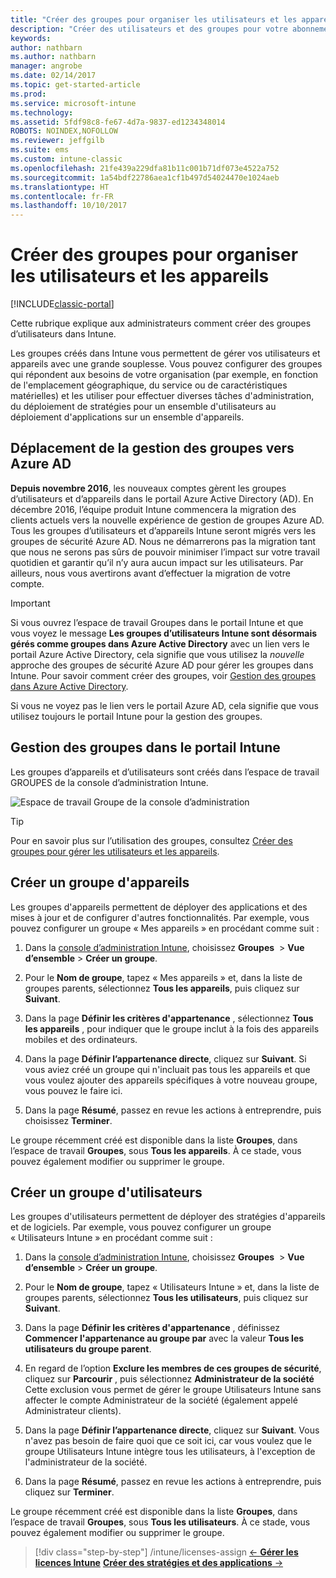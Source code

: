 ```yaml
---
title: "Créer des groupes pour organiser les utilisateurs et les appareils"
description: "Créer des utilisateurs et des groupes pour votre abonnement Intune"
keywords: 
author: nathbarn
ms.author: nathbarn
manager: angrobe
ms.date: 02/14/2017
ms.topic: get-started-article
ms.prod: 
ms.service: microsoft-intune
ms.technology: 
ms.assetid: 5fdf98c8-fe67-4d7a-9837-ed1234348014
ROBOTS: NOINDEX,NOFOLLOW
ms.reviewer: jeffgilb
ms.suite: ems
ms.custom: intune-classic
ms.openlocfilehash: 21fe439a229dfa81b11c001b71df073e4522a752
ms.sourcegitcommit: 1a54bdf22786aea1cf1b497d54024470e1024aeb
ms.translationtype: HT
ms.contentlocale: fr-FR
ms.lasthandoff: 10/10/2017
---
```

# <a name="create-groups-to-organize-users-and-devices"></a>Créer des groupes pour organiser les utilisateurs et les appareils

[!INCLUDE[classic-portal](../includes/classic-portal.md)]

Cette rubrique explique aux administrateurs comment créer des groupes d’utilisateurs dans Intune.

Les groupes créés dans Intune vous permettent de gérer vos utilisateurs et appareils avec une grande souplesse. Vous pouvez configurer des groupes qui répondent aux besoins de votre organisation (par exemple, en fonction de l'emplacement géographique, du service ou de caractéristiques matérielles) et les utiliser pour effectuer diverses tâches d'administration, du déploiement de stratégies pour un ensemble d'utilisateurs au déploiement d'applications sur un ensemble d'appareils.

## <a name="group-management-moving-to-azure-ad"></a>Déplacement de la gestion des groupes vers Azure AD

**Depuis novembre 2016**, les nouveaux comptes gèrent les groupes d’utilisateurs et d’appareils dans le portail Azure Active Directory (AD). En décembre 2016, l’équipe produit Intune commencera la migration des clients actuels vers la nouvelle expérience de gestion de groupes Azure AD. Tous les groupes d’utilisateurs et d’appareils Intune seront migrés vers les groupes de sécurité Azure AD. Nous ne démarrerons pas la migration tant que nous ne serons pas sûrs de pouvoir minimiser l’impact sur votre travail quotidien et garantir qu’il n’y aura aucun impact sur les utilisateurs. Par ailleurs, nous vous avertirons avant d’effectuer la migration de votre compte.


>[!IMPORTANT]
>
>Si vous ouvrez l’espace de travail Groupes dans le portail Intune et que vous voyez le message **Les groupes d’utilisateurs Intune sont désormais gérés comme groupes dans Azure Active Directory** avec un lien vers le portail Azure Active Directory, cela signifie que vous utilisez la *nouvelle* approche des groupes de sécurité Azure AD pour gérer les groupes dans Intune. Pour savoir comment créer des groupes, voir [Gestion des groupes dans Azure Active Directory](https://docs.microsoft.com/azure/active-directory/active-directory-groups-create-azure-portal).
>
>Si vous ne voyez pas le lien vers le portail Azure AD, cela signifie que vous utilisez toujours le portail Intune pour la gestion des groupes.

## <a name="group-management-in-the-intune-portal"></a>Gestion des groupes dans le portail Intune

Les groupes d’appareils et d’utilisateurs sont créés dans l’espace de travail GROUPES de la console d’administration Intune.

![Espace de travail Groupe de la console d’administration](./media/groups.png)


> [!TIP]
> Pour en savoir plus sur l’utilisation des groupes, consultez [Créer des groupes pour gérer les utilisateurs et les appareils](/intune-classic/deploy-use/use-groups-to-manage-users-and-devices-with-microsoft-intune).


## <a name="create-a-device-group"></a>Créer un groupe d'appareils
Les groupes d'appareils permettent de déployer des applications et des mises à jour et de configurer d'autres fonctionnalités. Par exemple, vous pouvez configurer un groupe « Mes appareils » en procédant comme suit :

1.  Dans la [console d’administration Intune](https://manage.microsoft.com/), choisissez **Groupes**  > **Vue d’ensemble** > **Créer un groupe**.

2.  Pour le **Nom de groupe**, tapez « Mes appareils » et, dans la liste de groupes parents, sélectionnez **Tous les appareils**, puis cliquez sur **Suivant**.

3.  Dans la page **Définir les critères d'appartenance** , sélectionnez **Tous les appareils** , pour indiquer que le groupe inclut à la fois des appareils mobiles et des ordinateurs.

4.  Dans la page **Définir l’appartenance directe**, cliquez sur **Suivant**. Si vous aviez créé un groupe qui n'incluait pas tous les appareils et que vous voulez ajouter des appareils spécifiques à votre nouveau groupe, vous pouvez le faire ici.

5.  Dans la page **Résumé**, passez en revue les actions à entreprendre, puis choisissez **Terminer**.

Le groupe récemment créé est disponible dans la liste **Groupes**, dans l’espace de travail **Groupes**, sous **Tous les appareils**. À ce stade, vous pouvez également modifier ou supprimer le groupe.

## <a name="create-a-user-group"></a>Créer un groupe d'utilisateurs
Les groupes d'utilisateurs permettent de déployer des stratégies d'appareils et de logiciels. Par exemple, vous pouvez configurer un groupe « Utilisateurs Intune » en procédant comme suit :

1.  Dans la [console d’administration Intune](https://manage.microsoft.com/), choisissez **Groupes**  > **Vue d’ensemble** > **Créer un groupe**.

2.  Pour le **Nom de groupe**, tapez « Utilisateurs Intune » et, dans la liste de groupes parents, sélectionnez **Tous les utilisateurs**, puis cliquez sur **Suivant**.

3.  Dans la page **Définir les critères d'appartenance** , définissez **Commencer l'appartenance au groupe par** avec la valeur **Tous les utilisateurs du groupe parent**.

4.  En regard de l’option **Exclure les membres de ces groupes de sécurité**, cliquez sur **Parcourir** , puis sélectionnez **Administrateur de la société** Cette exclusion vous permet de gérer le groupe Utilisateurs Intune sans affecter le compte Administrateur de la société (également appelé Administrateur clients).

5.  Dans la page **Définir l’appartenance directe**, cliquez sur **Suivant**. Vous n'avez pas besoin de faire quoi que ce soit ici, car vous voulez que le groupe Utilisateurs Intune intègre tous les utilisateurs, à l'exception de l'administrateur de la société.

6.  Dans la page **Résumé**, passez en revue les actions à entreprendre, puis cliquez sur **Terminer**.

Le groupe récemment créé est disponible dans la liste **Groupes**, dans l’espace de travail **Groupes**, sous **Tous les utilisateurs**. À ce stade, vous pouvez également modifier ou supprimer le groupe.

>[!div class="step-by-step"]
/intune/licenses-assign [&larr; **Gérer les licences Intune**](/intune/licenses-assign)       [**Créer des stratégies et des applications** &rarr;](.\start-with-a-paid-subscription-to-microsoft-intune-step-6.md)  
